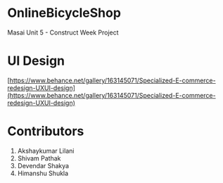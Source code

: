 # OnlineBicycleShop

Masai Unit 5 - Construct Week Project

# UI Design

[https://www.behance.net/gallery/163145071/Specialized-E-commerce-redesign-UXUI-design](https://www.behance.net/gallery/163145071/Specialized-E-commerce-redesign-UXUI-design)

# Contributors

1. Akshaykumar Lilani
2. Shivam Pathak
3. Devendar Shakya
4. Himanshu Shukla
